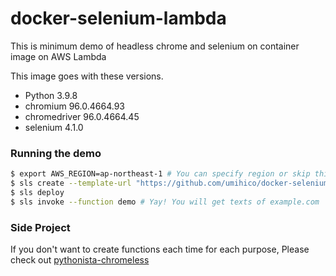 # docker-selenium-lambda

This is minimum demo of headless chrome and selenium on container image on AWS Lambda

This image goes with these versions.

- Python 3.9.8
- chromium 96.0.4664.93
- chromedriver 96.0.4664.45
- selenium 4.1.0

### Running the demo

```bash
$ export AWS_REGION=ap-northeast-1 # You can specify region or skip this line. us-east-1 will be used by default.
$ sls create --template-url "https://github.com/umihico/docker-selenium-lambda/tree/main" --path docker-selenium-lambda && cd $_
$ sls deploy
$ sls invoke --function demo # Yay! You will get texts of example.com
```

### Side Project

If you don't want to create functions each time for each purpose, Please check out [pythonista-chromeless](https://github.com/umihico/pythonista-chromeless)
